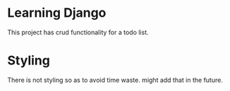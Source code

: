 # Learning Django
This project has crud functionality for a todo list.

# Styling
There is not styling so as to avoid time waste. might add that in the future.